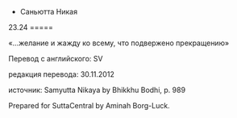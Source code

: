 









* Саньютта Никая


23\.24
\=\=\=\=\=



«…желание и жажду ко всему, что подвержено прекращению»



Перевод с английского: SV


редакция перевода: 30\.11\.2012


источник: Samyutta Nikaya by Bhikkhu Bodhi, p\. 989


Prepared for SuttaCentral by Aminah Borg\-Luck\.







